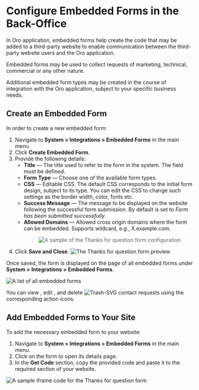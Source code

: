 <a id="admin-embedded-forms"></a>

# Configure Embedded Forms in the Back-Office

In Oro application, embedded forms help create the code that may be added to a third-party website to enable communication between the third-party website users and the Oro application.

Embedded forms may be used to collect requests of marketing, technical, commercial or any other nature.

Additional embedded form types may be created in the course of integration with the Oro application, subject to your specific business needs.

## Create an Embedded Form

In order to create a new embedded form:

1. Navigate to **System > Integrations > Embedded Forms** in the main menu.
2. Click **Create Embedded Form**.
3. Provide the following details:
   * **Title** — The title used to refer to the form in the system. The field must be defined.
   * **Form Type** — Choose one of the available form types.
   * **CSS** — Editable CSS. The default CSS corresponds to the initial form design, subject to its type. You can edit the CSS to change such settings as the border width, color, fonts etc.
   * **Success Message** — The message to be displayed on the website following the successful form submission. By default is set to *Form has been submitted successfully*.
   * **Allowed Domains** — Allowed cross origin domains where the form can be embedded. Supports wildcard, e.g., X.example.com.
     > ![A sample of the Thanks for question form configuration](user/img/system/integrations/emb_form/embedded_form_contact_us.png)
4. Click **Save and Close**.
   ![The Thanks for question form preview](user/img/system/integrations/emb_form/emb_form_create_ex_02.png)

Once saved, the form is displayed on the page of all embedded forms under **System > Integrations > Embedded Forms**.

![A list of all embedded forms](user/img/system/integrations/emb_form/emb_form_create_ex_01.png)

You can view <i class="fa fa-eye fa-lg" aria-hidden="true"></i>, edit <i class="fa fa-edit fa-lg" aria-hidden="true"></i>, and delete ![Trash-SVG](_themes/sphinx_rtd_theme/static/svg-icons/trash.svg) contact requests using the corresponding action icons.

<a id="admin-embedded-forms-code"></a>

## Add Embedded Forms to Your Site

To add the necessary embedded form to your website:

1. Navigate to **System > Integrations > Embedded Forms** in the main menu.
2. Click on the form to open its details page.
3. In the **Get Code** section, copy the provided code and paste it to the required section of your website.

![A sample iframe code for the Thanks for question form](user/img/system/integrations/emb_form/emb_form_code.png)
<!-- stop -->
<!-- fa-bars = fa-navicon -->
<!-- Ic Tiles is used as Set As Default in saved views, and as tiles in display layout options -->
<!-- IcPencil refers to Rename in Commerce and Inline Editing in CRM -->
<!-- Check mark in the square. -->
<!-- SortDesc is also used as drop-down arrow -->
<!-- A -->
<!-- B -->
<!-- C -->
<!-- D -->
<!-- E -->
<!-- F -->
<!-- G -->
<!-- H -->
<!-- I -->
<!-- L -->
<!-- M -->
<!-- P -->
<!-- R -->
<!-- S -->
<!-- T -->
<!-- U -->
<!-- Z -->
